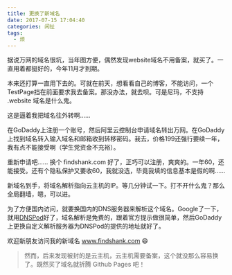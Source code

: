```yaml
---
title: 更换了新域名
date: 2017-07-15 17:04:40
categories: 闲扯
tags:
  - 烦
---
```


据说万网的域名很坑，当年图方便，偶然发现website域名不用备案，就买了。一直用着都挺好的，今年11月才到期。

<!--more-->

本来还打算一直用下去的。可就在前天，想看看自己的博客，不能访问，一个TestPage挡在前面要求我去备案。那没办法，就去呗。可是尼玛，不支持 .website 域名是什么鬼。

这是逼着我把域名往外转啊……

在GoDaddy上注册一个账号，然后阿里云控制台申请域名转出万网。在GoDaddy上找到域名转入输入域名和邮箱收到转移密码。我去，价格199还强行要续一年，我有点不能接受啊（学生党资金不充裕）。

重新申请吧…… 换个 findshank.com 好了，正巧可以注册，爽爽的。一年60，还能接受。还有个隐私保护又要收60，我就没选，毕竟我填的信息基本是假的啊……

新域名到手，将域名解析指向云主机的IP。等几分钟试一下。打不开什么鬼？那么全局翻墙，嗯，可以进。

为了方便国内访问，就要换国内的DNS服务器来解析这个域名。Google了一下，就用[DNSPod](https://www.dnspod.cn/)好了，域名解析是免费的，跟着官方提示做很简单，然后GoDaddy上更换自定义解析服务器为DNSPod的提供的地址就好了。

欢迎新朋友访问我的新域名 www.findshank.com 😄

> 然而，后来发现被封的是云主机，云主机需要备案，这个就没那么容易换了。既然买了域名就折腾 Github Pages 吧！
